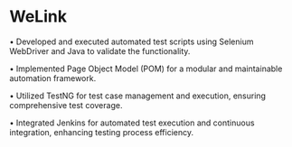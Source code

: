 # WeLink
•	Developed and executed automated test scripts using Selenium WebDriver and Java to validate the functionality.

•	Implemented Page Object Model (POM) for a modular and maintainable automation framework.

•	Utilized TestNG for test case management and execution, ensuring comprehensive test coverage.

•	Integrated Jenkins for automated test execution and continuous integration, enhancing testing process efficiency.
